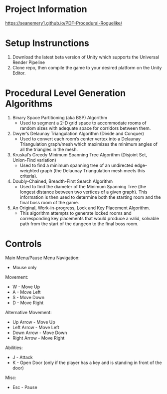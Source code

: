 # Project Information
https://seanemery1.github.io/PDF-Procedural-Roguelike/


# Setup Instrunctions
1. Download the latest beta version of Unity which supports the Universal Render Pipeline
2. Clone repo, then compile the game to your desired platform on the Unity Editor.

# Procedural Level Generation Algorithms
1. Binary Space Partitioning (aka BSP) Algorithm
   - Used to segment a 2-D grid space to accommodate rooms of random sizes with adequate space for corridors between them.
2. Dwyer’s Delaunay Triangulation Algorithm (Divide and Conquer)
   - Used to convert each room’s center vertex into a Delaunay Triangulation graph/mesh which maximizes the minimum angles of all the triangles in the mesh.
3. Kruskal’s Greedy Minimum Spanning Tree Algorithm (Disjoint Set, Union-Find variation)
   - Used to find a minimum spanning tree of an undirected edge-weighted graph (the Delaunay Triangulation mesh meets this criteria).
4. Doubly-Chained, Breadth-First Search Algorithm
   - Used to find the diameter of the Minimum Spanning Tree (the longest distance between two vertices of a given graph). This information is then used to determine both the starting room and the final boss room of the game.
5. An Original, Work-in-progress, Lock and Key Placement Algorithm.
   - This algorithm attempts to generate locked rooms and corresponding key placements that would produce a valid, solvable path from the start of the dungeon to the final boss room.

# Controls
Main Menu/Pause Menu Navigation:

- Mouse only

Movement:
- W - Move Up
- A - Move Left
- S - Move Down
- D - Move Right

Alternative Movement:
- Up Arrow - Move Up
- Left Arrow  - Move Left
- Down Arrow - Move Down
- Right Arrow - Move Right


Abilities:
- J - Attack
- K - Open Door (only if the player has a key and is standing in front of the door)


Misc:
- Esc - Pause
